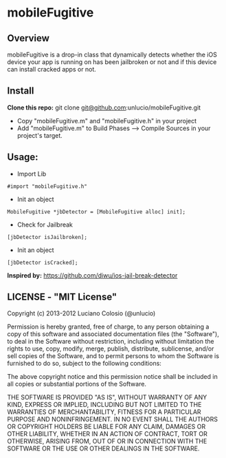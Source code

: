 mobileFugitive
===========

## Overview

mobileFugitive is a drop-in class that dynamically detects whether the iOS device your app is running on has been jailbroken or not and if this device can install cracked apps or not.

## Install

**Clone this repo:** git clone git@github.com:unlucio/mobileFugitive.git
* Copy "mobileFugitive.m" and "mobileFugitive.h" in your project
* Add "mobileFugitive.m" to Build Phases --> Compile Sources in your project's target.

## Usage:

* Import Lib
```smalltalk
#import "mobileFugitive.h"
```

* Init an object
```smalltalk
MobileFugitive *jbDetector = [MobileFugitive alloc] init];
```

* Check for Jailbreak
```smalltalk
[jbDetector isJailbroken];
```

* Init an object
```smalltalk
[jbDetector isCracked];
```

**Inspired by:** https://github.com/diwu/ios-jail-break-detector

## LICENSE - "MIT License"

Copyright (c) 2013-2012 Luciano Colosio (@unlucio)

Permission is hereby granted, free of charge, to any person
obtaining a copy of this software and associated documentation
files (the "Software"), to deal in the Software without
restriction, including without limitation the rights to use,
copy, modify, merge, publish, distribute, sublicense, and/or sell
copies of the Software, and to permit persons to whom the
Software is furnished to do so, subject to the following
conditions:

The above copyright notice and this permission notice shall be
included in all copies or substantial portions of the Software.

THE SOFTWARE IS PROVIDED "AS IS", WITHOUT WARRANTY OF ANY KIND,
EXPRESS OR IMPLIED, INCLUDING BUT NOT LIMITED TO THE WARRANTIES
OF MERCHANTABILITY, FITNESS FOR A PARTICULAR PURPOSE AND
NONINFRINGEMENT. IN NO EVENT SHALL THE AUTHORS OR COPYRIGHT
HOLDERS BE LIABLE FOR ANY CLAIM, DAMAGES OR OTHER LIABILITY,
WHETHER IN AN ACTION OF CONTRACT, TORT OR OTHERWISE, ARISING
FROM, OUT OF OR IN CONNECTION WITH THE SOFTWARE OR THE USE OR
OTHER DEALINGS IN THE SOFTWARE.
